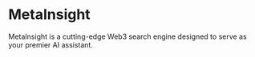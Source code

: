 # MetaInsight
MetaInsight is a cutting-edge Web3 search engine designed to serve as your premier AI assistant.
